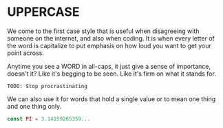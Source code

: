 # UPPERCASE

We come to the first case style that is useful when disagreeing with
someone on the internet, and also when coding. It is when every letter
of the word is capitalize to put emphasis on how loud you want to get
your point across.

Anytime you see a WORD in all-caps, it just give a sense of importance,
doesn't it? Like it's begging to be seen. Like it's firm on what it
stands for.

```
TODO: Stop procrastinating
```

We can also use it for words that hold a single value or to mean one
thing and one thing only.

```js
const PI = 3.14159265359...
```
